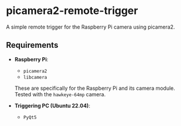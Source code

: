 # picamera2-remote-trigger

A simple remote trigger for the Raspberry Pi camera using picamera2.

## Requirements

- **Raspberry Pi**:
  - `picamera2`
  - `libcamera`
  
  These are specifically for the Raspberry Pi and its camera module. Tested with the `hawkeye-64mp` camera.

- **Triggering PC (Ubuntu 22.04)**:
  - `PyQt5`
